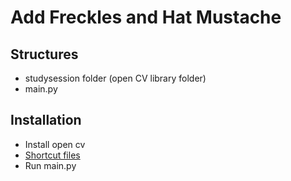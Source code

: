 # Add Freckles and Hat Mustache

## Structures 

- studysession folder (open CV library folder)
- main.py


## Installation

- Install open cv
- [Shortcut files](https://t.me/dystaSatriaFiles/15)
- Run main.py
